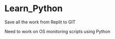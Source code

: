 # Learn_Python
Save all the work from Replit to GIT

Need to work on OS monitoring scripts using Python
